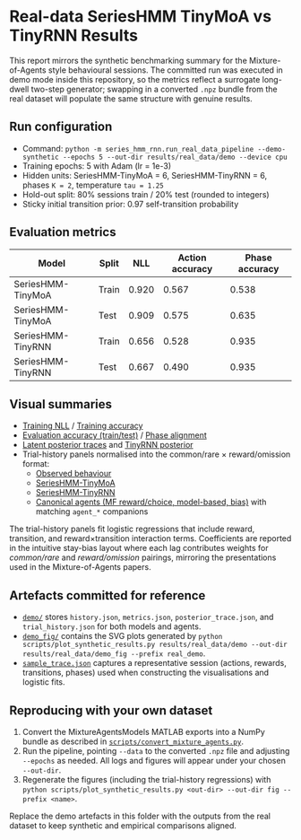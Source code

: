 # Real-data SeriesHMM TinyMoA vs TinyRNN Results

This report mirrors the synthetic benchmarking summary for the Mixture-of-Agents style
behavioural sessions. The committed run was executed in demo mode inside this repository,
so the metrics reflect a surrogate long-dwell two-step generator; swapping in a converted
`.npz` bundle from the real dataset will populate the same structure with genuine results.

## Run configuration

- Command: `python -m series_hmm_rnn.run_real_data_pipeline --demo-synthetic --epochs 5 --out-dir results/real_data/demo --device cpu`
- Training epochs: 5 with Adam (lr = 1e-3)
- Hidden units: SeriesHMM-TinyMoA = 6, SeriesHMM-TinyRNN = 6, phases `K = 2`, temperature `tau = 1.25`
- Hold-out split: 80% sessions train / 20% test (rounded to integers)
- Sticky initial transition prior: 0.97 self-transition probability

## Evaluation metrics

| Model              | Split | NLL  | Action accuracy | Phase accuracy |
|--------------------|-------|------|-----------------|----------------|
| SeriesHMM-TinyMoA  | Train | 0.920 | 0.567           | 0.538          |
| SeriesHMM-TinyMoA  | Test  | 0.909 | 0.575           | 0.635          |
| SeriesHMM-TinyRNN  | Train | 0.656 | 0.528           | 0.935          |
| SeriesHMM-TinyRNN  | Test  | 0.667 | 0.490           | 0.935          |

## Visual summaries

- [Training NLL](./demo_fig/real_demo_train_nll.svg) / [Training accuracy](./demo_fig/real_demo_train_accuracy.svg)
- [Evaluation accuracy (train/test)](./demo_fig/real_demo_action_accuracy.svg) / [Phase alignment](./demo_fig/real_demo_phase_accuracy.svg)
- [Latent posterior traces](./demo_fig/real_demo_hmm_moa_posterior.svg) and [TinyRNN posterior](./demo_fig/real_demo_hmm_tinyrnn_posterior.svg)
- Trial-history panels normalised into the common/rare × reward/omission format:
  - [Observed behaviour](./demo_fig/real_demo_trial_history_observed.svg)
  - [SeriesHMM-TinyMoA](./demo_fig/real_demo_trial_history_serieshmm_tinymoa.svg)
  - [SeriesHMM-TinyRNN](./demo_fig/real_demo_trial_history_serieshmm_tinyrnn.svg)
  - [Canonical agents (MF reward/choice, model-based, bias)](./demo_fig/real_demo_trial_history_agent_mf_reward.svg) with matching `agent_*` companions

The trial-history panels fit logistic regressions that include reward, transition, and
reward×transition interaction terms. Coefficients are reported in the intuitive stay-bias
layout where each lag contributes weights for *common/rare* and *reward/omission* pairings,
mirroring the presentations used in the Mixture-of-Agents papers.

## Artefacts committed for reference

- [`demo/`](./demo/) stores `history.json`, `metrics.json`, `posterior_trace.json`, and `trial_history.json` for both models and agents.
- [`demo_fig/`](./demo_fig/) contains the SVG plots generated by
  `python scripts/plot_synthetic_results.py results/real_data/demo --out-dir results/real_data/demo_fig --prefix real_demo`.
- [`sample_trace.json`](./demo/sample_trace.json) captures a representative session (actions,
  rewards, transitions, phases) used when constructing the visualisations and logistic fits.

## Reproducing with your own dataset

1. Convert the MixtureAgentsModels MATLAB exports into a NumPy bundle as described in
   [`scripts/convert_mixture_agents.py`](../../scripts/convert_mixture_agents.py).
2. Run the pipeline, pointing `--data` to the converted `.npz` file and adjusting `--epochs`
   as needed. All logs and figures will appear under your chosen `--out-dir`.
3. Regenerate the figures (including the trial-history regressions) with
   `python scripts/plot_synthetic_results.py <out-dir> --out-dir fig --prefix <name>`.

Replace the demo artefacts in this folder with the outputs from the real dataset to keep
synthetic and empirical comparisons aligned.
